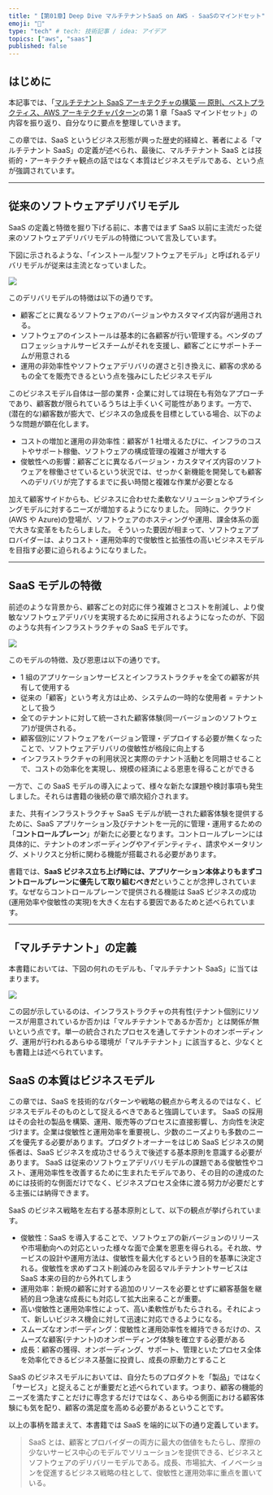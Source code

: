 ```yaml
---
title: "【第01章】Deep Dive マルチテナントSaaS on AWS - SaaSのマインドセット"
emoji: "🤿"
type: "tech" # tech: 技術記事 / idea: アイデア
topics: ["aws", "saas"]
published: false
---
```


## はじめに

本記事では、「[マルチテナント SaaS アーキテクチャの構築 ― 原則、ベストプラクティス、AWS アーキテクチャパターン](https://www.oreilly.co.jp/books/9784814401017/)の第 1 章「SaaS マインドセット」の内容を振り返り、自分なりに要点を整理していきます。

この章では、SaaS というビジネス形態が興った歴史的経緯と、著者による「マルチテナント SaaS」の定義が述べられ、最後に、マルチテナント SaaS とは技術的・アーキテクチャ観点の話ではなく本質はビジネスモデルである、という点が強調されています。

---

## 従来のソフトウェアデリバリモデル

SaaS の定義と特徴を掘り下げる前に、本書ではまず SaaS 以前に主流だった従来のソフトウェアデリバリモデルの特徴について言及しています。

下図に示されるような、「インストール型ソフトウェアモデル」と呼ばれるデリバリモデルが従来は主流となっていました。

![](/images/01/install-model.drawio.png)

このデリバリモデルの特徴は以下の通りです。

- 顧客ごとに異なるソフトウェアのバージョンやカスタマイズ内容が適用される。
- ソフトウェアのインストールは基本的に各顧客が行い管理する。ベンダのプロフェッショナルサービスチームがそれを支援し、顧客ごとにサポートチームが用意される
- 運用の非効率性やソフトウェアデリバリの遅さと引き換えに、顧客の求めるもの全てを販売できるという点を強みにしたビジネスモデル

このビジネスモデル自体は一部の業界・企業に対しては現在も有効なアプローチであり、顧客数が限られているうちは上手くいく可能性があります。一方で、(潜在的な)顧客数が膨大で、ビジネスの急成長を目標としている場合、以下のような問題が顕在化します。

- コストの増加と運用の非効率性：顧客が 1 社増えるたびに、インフラのコストやサポート稼働、ソフトウェアの構成管理の複雑さが増大する
- 俊敏性への影響：顧客ごとに異なるバージョン・カスタマイズ内容のソフトウェアを稼働させているという状況では、せっかく新機能を開発しても顧客へのデリバリが完了するまでに長い時間と複雑な作業が必要となる

加えて顧客サイドからも、ビジネスに合わせた柔軟なソリューションやプライシングモデルに対するニーズが増加するようになりました。
同時に、クラウド(AWS や Azure)の登場が、ソフトウェアのホスティングや運用、課金体系の面で大きな変革をもたらしました。
そういった要因が相まって、ソフトウェアプロバイダーは、よりコスト・運用効率的で俊敏性と拡張性の高いビジネスモデルを目指す必要に迫られるようになりました。

---

## SaaS モデルの特徴

前述のような背景から、顧客ごとの対応に伴う複雑さとコストを削減し、より俊敏なソフトウェアデリバリを実現するために採用されるようになったのが、下図のような共有インフラストラクチャの SaaS モデルです。

![](/images/01/saas-models.drawio.png)

このモデルの特徴、及び恩恵は以下の通りです。

- 1 組のアプリケーションサービスとインフラストラクチャを全ての顧客が共有して使用する
- 従来の「顧客」という考え方は止め、システムの一時的な使用者 = テナントとして扱う
- 全てのテナントに対して統一された顧客体験(同一バージョンのソフトウェア)が提供される。
- 顧客個別にソフトウェアをバージョン管理・デプロイする必要が無くなったことで、ソフトウェアデリバリの俊敏性が格段に向上する
- インフラストラクチャの利用状況と実際のテナント活動とを同期させることで、コストの効率化を実現し、規模の経済による恩恵を得ることができる

一方で、この SaaS モデルの導入によって、様々な新たな課題や検討事項も発生しました。それらは書籍の後続の章で順次紹介されます。

また、共有インフラストラクチャ SaaS モデルが統一された顧客体験を提供するために、SaaS アプリケーション及びテナントを一元的に管理・運用するための「**コントロールプレーン**」が新たに必要となります。コントロールプレーンには具体的に、テナントのオンボーディングやアイデンティティ、請求やメータリング、メトリクスと分析に関わる機能が搭載される必要があります。

書籍では、**SaaS ビジネス立ち上げ時には、アプリケーション本体よりもまずコントロールプレーンに優先して取り組むべきだ**ということが念押しされています。なぜならコントロールプレーンで提供される機能は SaaS ビジネスの成功(運用効率や俊敏性の実現)を大きく左右する要因であるためと述べられています。

---

## 「マルチテナント」の定義

本書籍においては、下図の何れのモデルも、「マルチテナント SaaS」に当てはまります。

![](/images/01/multi-tenant-models.drawio.png)

この図が示しているのは、インフラストラクチャの共有性(テナント個別にリソースが用意されているか否か)は「マルチテナントであるか否か」とは関係が無いという点です。単一の統合されたプロセスを通してテナントのオンボーディング、運用が行われるあらゆる環境が「マルチテナント」に該当すると、少なくとも書籍上は述べられています。

## SaaS の本質はビジネスモデル

この章では、SaaS を技術的なパターンや戦略の観点から考えるのではなく、ビジネスモデルそのものとして捉えるべきであると強調しています。
SaaS の採用はその会社の製品を構築、運用、販売等のプロセスに直接影響し、方向性を決定づけます。企業は俊敏性と運用効率を重要視し、少数のニーズよりも多数のニーズを優先する必要があります。プロダクトオーナーをはじめ SaaS ビジネスの関係者は、SaaS ビジネスを成功させるうえで後述する基本原則を意識する必要があります。
SaaS は従来のソフトウェアデリバリモデルの課題である俊敏性やコスト、運用効率性を改善するために生まれたモデルであり、その目的の達成のためには技術的な側面だけでなく、ビジネスプロセス全体に渡る努力が必要だとする主張には納得できます。

SaaS のビジネス戦略を左右する基本原則として、以下の観点が挙げられています。

- 俊敏性：SaaS を導入することで、ソフトウェアの新バージョンのリリースや市場動向への対応といった様々な面で企業を恩恵を得られる。それ故、サービスの設計や運用方法は、俊敏性を最大化するという目的を基準に決定される。俊敏性を求めずコスト削減のみを図るマルチテナントサービスは SaaS 本来の目的から外れてしまう
- 運用効率：新規の顧客に対する追加のリソースを必要とせずに顧客基盤を継続的且つ急速な成長にも対応して拡大出来ることが重要。
- 高い俊敏性と運用効率性によって、高い柔軟性がもたらされる。それによって、新しいビジネス機会に対して迅速に対応できるようになる。
- スムーズなオンボーディング：俊敏性と運用効率性を維持できるだけの、スムーズな顧客(テナント)のオンボーディング体験を確立する必要がある
- 成長：顧客の獲得、オンボーディング、サポート、管理といたプロセス全体を効率化できるビジネス基盤に投資し、成長の原動力とすること

SaaS のビジネスモデルにおいては、自分たちのプロダクトを「製品」ではなく「サービス」と捉えることが重要だと述べられています。つまり、顧客の機能的ニーズを満たすことだけに専念するだけではなく、あらゆる側面における顧客体験にも気を配り、顧客の満足度を高める必要があるということです。

以上の事柄を踏まえて、本書籍では SaaS を端的に以下の通り定義しています。

> SaaS とは、顧客とプロバイダーの両方に最大の価値をもたらし、摩擦の少ないサービス中心のモデルでソリューションを提供できる、ビジネスとソフトウェアのデリバリーモデルである。成長、市場拡大、イノベーションを促進するビジネス戦略の柱として、俊敏性と運用効率に重点を置いている。
